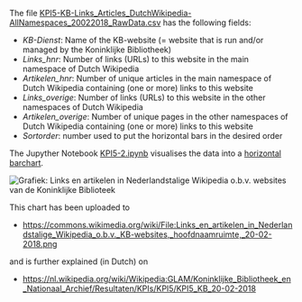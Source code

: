 The file [KPI5-KB-Links_Articles_DutchWikipedia-AllNamespaces_20022018_RawData.csv](KPI5-KB-Links_Articles_DutchWikipedia-AllNamespaces_20022018_RawData.csv) has the following fields: 

* _KB-Dienst_: Name of the KB-website (= website that is run and/or managed by the Koninklijke Bibliotheek) 
* _Links_hnr_: Number of links (URLs) to this website in the main namespace of Dutch Wikipedia
* _Artikelen_hnr_: Number of unique articles in the main namespace of Dutch Wikipedia containing (one or more) links to this website 
* _Links_overige_: Number of links (URLs) to this website in the other namespaces of Dutch Wikipedia
* _Artikelen_overige_: Number of unique pages in the other namespaces of Dutch Wikipedia containing (one or more) links to this website 
* _Sortorder_: number used to put the horizontal bars in the desired order

The Jupyther Notebook [KPI5-2.ipynb](KPI5-2.ipynb) visualises the data into a [horizontal barchart](KPI5-Plot2.png). 

![Grafiek: Links en artikelen in Nederlandstalige Wikipedia o.b.v. websites van de Koninklijke Biblioteek](https://raw.githubusercontent.com/ookgezellig/KB-Wiki-Stats-Graphs/master/KPI5/KPI5-2/KPI5-Plot2.png)

This chart has been uploaded to
* https://commons.wikimedia.org/wiki/File:Links_en_artikelen_in_Nederlandstalige_Wikipedia_o.b.v._KB-websites,_hoofdnaamruimte,_20-02-2018.png

and is further explained (in Dutch) on

* https://nl.wikipedia.org/wiki/Wikipedia:GLAM/Koninklijke_Bibliotheek_en_Nationaal_Archief/Resultaten/KPIs/KPI5/KPI5_KB_20-02-2018
